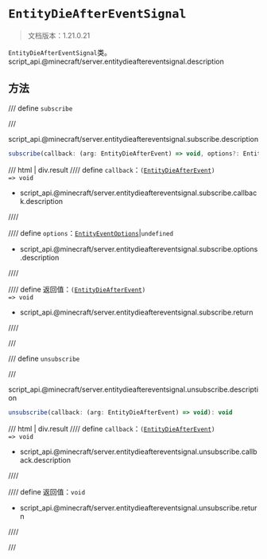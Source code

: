 # `EntityDieAfterEventSignal`

> 文档版本：1.21.0.21

`EntityDieAfterEventSignal`类。script_api.@minecraft/server.entitydieaftereventsignal.description

## 方法

/// define
`subscribe`


///

script_api.@minecraft/server.entitydieaftereventsignal.subscribe.description

```js
subscribe(callback: (arg: EntityDieAfterEvent) => void, options?: EntityEventOptions): (arg: EntityDieAfterEvent) => void
```

/// html | div.result
//// define
`callback`：<code>(<a href="../entitydieafterevent/">EntityDieAfterEvent</a>) =&gt; void</code>

- script_api.@minecraft/server.entitydieaftereventsignal.subscribe.callback.description


////

//// define
`options`：[`EntityEventOptions`](./entityeventoptions.md)|`undefined`

- script_api.@minecraft/server.entitydieaftereventsignal.subscribe.options.description


////

//// define
返回值：<code>(<a href="../entitydieafterevent/">EntityDieAfterEvent</a>) =&gt; void</code>

- script_api.@minecraft/server.entitydieaftereventsignal.subscribe.return


////

///


/// define
`unsubscribe`


///

script_api.@minecraft/server.entitydieaftereventsignal.unsubscribe.description

```js
unsubscribe(callback: (arg: EntityDieAfterEvent) => void): void
```

/// html | div.result
//// define
`callback`：<code>(<a href="../entitydieafterevent/">EntityDieAfterEvent</a>) =&gt; void</code>

- script_api.@minecraft/server.entitydieaftereventsignal.unsubscribe.callback.description


////

//// define
返回值：`void`

- script_api.@minecraft/server.entitydieaftereventsignal.unsubscribe.return


////

///

